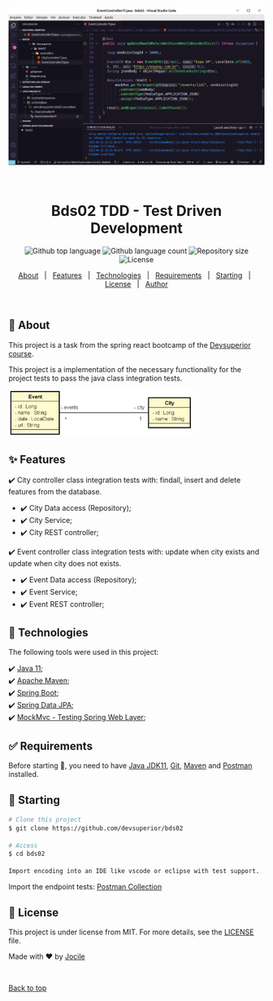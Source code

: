 <div align="center" id="top"> 
<img src="bds02.gif" alt="Bds02" />

&#xa0;

</div>

<h1 align="center">Bds02 TDD - Test Driven Development</h1>

<p align="center">
  <img alt="Github top language" src="https://img.shields.io/github/languages/top/jocile/bds02?color=56BEB8">

  <img alt="Github language count" src="https://img.shields.io/github/languages/count/jocile/bds02?color=56BEB8">

  <img alt="Repository size" src="https://img.shields.io/github/repo-size/jocile/bds02?color=56BEB8">

  <img alt="License" src="https://img.shields.io/github/license/jocile/bds02?color=56BEB8">

  <!-- <img alt="Github issues" src="https://img.shields.io/github/issues/jocile/bds02?color=56BEB8" /> -->

  <!-- <img alt="Github forks" src="https://img.shields.io/github/forks/jocile/bds02?color=56BEB8" /> -->

  <!-- <img alt="Github stars" src="https://img.shields.io/github/stars/jocile/bds02?color=56BEB8" /> -->
</p>

<!-- Status -->

<!-- <h4 align="center">
	🚧  Bds02 🚀 Under construction...  🚧
</h4>

<hr> -->

<p align="center">
  <a href="#dart-about">About</a> &#xa0; | &#xa0; 
  <a href="#sparkles-features">Features</a> &#xa0; | &#xa0;
  <a href="#rocket-technologies">Technologies</a> &#xa0; | &#xa0;
  <a href="#white_check_mark-requirements">Requirements</a> &#xa0; | &#xa0;
  <a href="#checkered_flag-starting">Starting</a> &#xa0; | &#xa0;
  <a href="#memo-license">License</a> &#xa0; | &#xa0;
  <a href="https://github.com/acenelio" target="_blank">Author</a>
</p>

<br>

## :dart: About

This project is a task from the spring react bootcamp of the [Devsuperior course](https://github.com/devsuperior).

This project is a implementation of the necessary functionality for the project tests to pass the java class integration tests.

<img src="Diagram.png" alt="Bds02 diagram" />

## :sparkles: Features

:heavy_check_mark: City controller class integration tests with: findall, insert and delete features from the database.

- :heavy_check_mark: City Data access (Repository);
- :heavy_check_mark: City Service;
- :heavy_check_mark: City REST controller;

:heavy_check_mark: Event controller class integration tests with: update when city exists and update when city does not exists.

- :heavy_check_mark: Event Data access (Repository);
- :heavy_check_mark: Event Service;
- :heavy_check_mark: Event REST controller;

## :rocket: Technologies

The following tools were used in this project:

:heavy_check_mark: [Java 11](https://docs.oracle.com/en/java/javase/11/);\
:heavy_check_mark: [Apache Maven](https://maven.apache.org/guides/index.html);\
:heavy_check_mark: [Spring Boot](https://glysns.gitbook.io/springframework/);\
:heavy_check_mark: [Spring Data JPA](https://docs.spring.io/spring-boot/docs/2.5.6/reference/htmlsingle/#boot-features-jpa-and-spring-data);\
:heavy_check_mark: [MockMvc - Testing Spring Web Layer](https://spring.io/guides/gs/testing-web/);

## :white_check_mark: Requirements

Before starting :checkered_flag:, you need to have [Java JDK11](https://www.oracle.com/java/technologies/downloads/#java11), [Git](https://git-scm.com), [Maven](https://maven.apache.org/download.cgi) and [Postman](https://www.postman.com/) installed.

## :checkered_flag: Starting

```bash
# Clone this project
$ git clone https://github.com/devsuperior/bds02

# Access
$ cd bds02

Import encoding into an IDE like vscode or eclipse with test support.

```

Import the endpoint tests: [Postman Collection](https://www.getpostman.com/collections/c347ea3428d6b199b391)

## :memo: License

This project is under license from MIT. For more details, see the [LICENSE](LICENSE.md) file.

Made with :heart: by <a href="https://github.com/jocile" target="_blank">Jocile</a>

&#xa0;

<a href="#top">Back to top</a>
